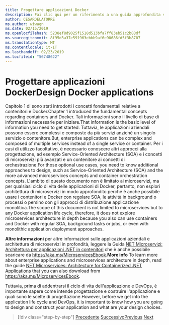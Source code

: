 ```yaml
---
title: Progettare applicazioni Docker
description: Fai clic qui per un riferimento a una guida approfondita su architettura di microservizi, perché questo è un argomento che non è descritta in dettaglio in questa Guida.
author: CESARDELATORRE
ms.author: wiwagn
ms.date: 02/15/2019
ms.openlocfilehash: 5238ef8d9025f1518d513bfa7ff83eb51c2b88df
ms.sourcegitcommit: 8f95d3a37e591963ebbb9af6e90686fd5f3b8707
ms.translationtype: MT
ms.contentlocale: it-IT
ms.lasthandoff: 02/23/2019
ms.locfileid: "56748622"
---
```

# <a name="design-docker-applications"></a><span data-ttu-id="9b3b0-103">Progettare applicazioni Docker</span><span class="sxs-lookup"><span data-stu-id="9b3b0-103">Design Docker applications</span></span>

<span data-ttu-id="9b3b0-104">Capitolo 1 di sono stati introdotti i concetti fondamentali relative a contenitori e Docker.</span><span class="sxs-lookup"><span data-stu-id="9b3b0-104">Chapter 1 introduced the fundamental concepts regarding containers and Docker.</span></span> <span data-ttu-id="9b3b0-105">Tali informazioni sono il livello di base di informazioni necessarie per iniziare.</span><span class="sxs-lookup"><span data-stu-id="9b3b0-105">That information is the basic level of information you need to get started.</span></span> <span data-ttu-id="9b3b0-106">Tuttavia, le applicazioni aziendali possono essere complessi e composte da più servizi anziché un singolo servizio o contenitore.</span><span class="sxs-lookup"><span data-stu-id="9b3b0-106">But, enterprise applications can be complex and composed of multiple services instead of a single service or container.</span></span> <span data-ttu-id="9b3b0-107">Per i casi di utilizzo facoltativo, è necessario conoscere altri approcci alla progettazione, ad esempio Service-Oriented Architecture (SOA) e i concetti di microservizi più avanzati e un contenitore ai concetti di orchestrazione.</span><span class="sxs-lookup"><span data-stu-id="9b3b0-107">For those optional use cases, you need to know additional approaches to design, such as Service-Oriented Architecture (SOA) and the more advanced microservices concepts and container orchestration concepts.</span></span> <span data-ttu-id="9b3b0-108">L'ambito di questo documento non è limitato ai microservizi, ma per qualsiasi ciclo di vita delle applicazioni di Docker, pertanto, non esplori architettura di microservizi in modo approfondito perché è anche possibile usare i contenitori e Docker con regolare SOA, le attività in background o processi o persino con gli approcci di distribuzione applicazione monolitica.</span><span class="sxs-lookup"><span data-stu-id="9b3b0-108">The scope of this document is not limited to microservices but to any Docker application life cycle, therefore, it does not explore microservices architecture in depth because you also can use containers and Docker with regular SOA, background tasks or jobs, or even with monolithic application deployment approaches.</span></span>

<span data-ttu-id="9b3b0-109">**Altre informazioni** per altre informazioni sulle applicazioni aziendali e architettura di microservizi in profondità, leggere la Guida [NET Microservizi: Architettura per applicazioni .NET in contenitori](https://docs.microsoft.com/dotnet/standard/microservices-architecture) che è anche possibile scaricare da <https://aka.ms/MicroservicesEbook>.</span><span class="sxs-lookup"><span data-stu-id="9b3b0-109">**More info** To learn more about enterprise applications and microservices architecture in depth, read the guide [NET Microservices: Architecture for Containerized .NET Applications](https://docs.microsoft.com/dotnet/standard/microservices-architecture) that you can also download from <https://aka.ms/MicroservicesEbook>.</span></span>

<span data-ttu-id="9b3b0-110">Tuttavia, prima di addentrarsi il ciclo di vita dell'applicazione e DevOps, è importante sapere come intende progettazione e costruire l'applicazione e quali sono le scelte di progettazione.</span><span class="sxs-lookup"><span data-stu-id="9b3b0-110">However, before we get into the application life cycle and DevOps, it is important to know how you are going to design and construct your application and what are your design choices.</span></span>

>[!div class="step-by-step"]
><span data-ttu-id="9b3b0-111">[Precedente](index.md)
>[Successivo](common-container-design-principles.md)</span><span class="sxs-lookup"><span data-stu-id="9b3b0-111">[Previous](index.md)
[Next](common-container-design-principles.md)</span></span>
